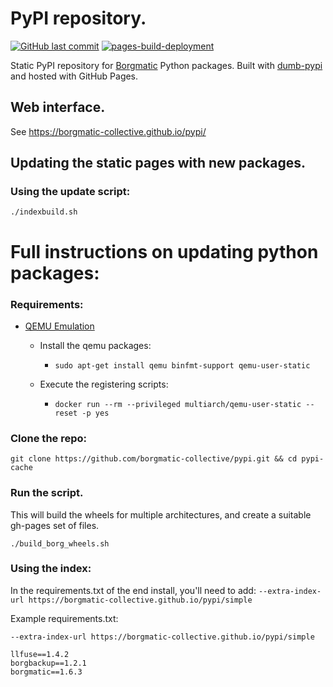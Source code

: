# PyPI repository.

[![GitHub last commit](https://img.shields.io/github/last-commit/borgmatic-collective/pypi)](Pypi)
[![pages-build-deployment](https://github.com/borgmatic-collective/pypi/actions/workflows/pages/pages-build-deployment/badge.svg)](https://github.com/borgmatic-collective/pypi/actions/workflows/pages/pages-build-deployment)

Static PyPI repository for [Borgmatic](https://github.com/borgmatic-collective/docker-borgmatic) Python packages. Built with [dumb-pypi](https://github.com/chriskuehl/dumb-pypi) and hosted with GitHub Pages.

## Web interface.

See https://borgmatic-collective.github.io/pypi/

## Updating the static pages with new packages.

### Using the update script:

`./indexbuild.sh`

# Full instructions on updating python packages:

### Requirements:
- [QEMU Emulation](https://www.stereolabs.com/docs/docker/building-arm-container-on-x86/#setting-up-arm-emulation-on-x86)
  - Install the qemu packages:
    - `sudo apt-get install qemu binfmt-support qemu-user-static`

  - Execute the registering scripts:
    - `docker run --rm --privileged multiarch/qemu-user-static --reset -p yes`

### Clone the repo:
`git clone https://github.com/borgmatic-collective/pypi.git && cd pypi-cache`

### Run the script. 
This will build the wheels for multiple architectures, and create a suitable gh-pages set of files.

`./build_borg_wheels.sh`

### Using the index:
In the requirements.txt of the end install, you'll need to add: `--extra-index-url https://borgmatic-collective.github.io/pypi/simple`

Example requirements.txt:

```
--extra-index-url https://borgmatic-collective.github.io/pypi/simple

llfuse==1.4.2
borgbackup==1.2.1
borgmatic==1.6.3
```
